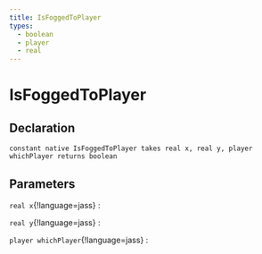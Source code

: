 ```yaml
---
title: IsFoggedToPlayer
types:
  - boolean
  - player
  - real
---
```


# IsFoggedToPlayer

## Declaration

```jass
constant native IsFoggedToPlayer takes real x, real y, player whichPlayer returns boolean
```

## Parameters
`real x`{!language=jass}
: 

`real y`{!language=jass}
: 

`player whichPlayer`{!language=jass}
: 
